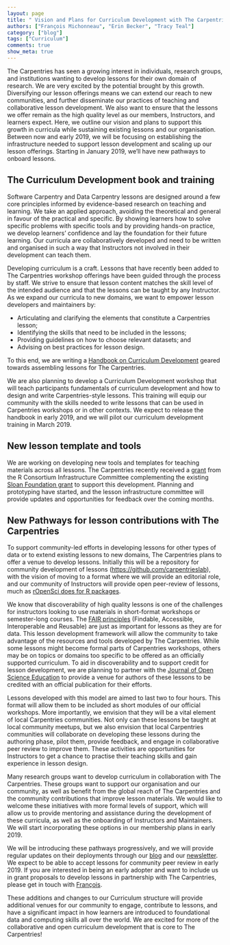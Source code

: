 ```yaml
---
layout: page
title: " Vision and Plans for Curriculum Development with The Carpentries"
authors: ["François Michonneau", "Erin Becker", "Tracy Teal"]
category: ["blog"]
tags: ["Curriculum"]
comments: true
show_meta: true
---
```


The Carpentries has seen a growing interest in individuals, research groups, and institutions wanting to develop lessons for their own domain of research. We are very excited by the potential brought by this growth. Diversifying our lesson offerings means we can extend our reach to new communities, and further disseminate our practices of teaching and collaborative lesson development. We also want to ensure that the lessons we offer remain as the high quality level as our members, Instructors, and learners expect. Here, we outline our vision and plans to support this growth in curricula while sustaining existing lessons and our organisation. Between now and early 2019, we will be focusing on establishing the infrastructure needed to support lesson development and scaling up our lesson offerings. Starting in January 2019, we’ll have new pathways to onboard lessons. 

## The Curriculum Development book and training

Software Carpentry and Data Carpentry lessons are designed around a few core principles informed by evidence-based research on teaching and learning. We take an applied approach, avoiding the theoretical and general in favour of the practical and specific. By showing learners how to solve specific problems with specific tools and by providing hands-on practice, we develop learners’ confidence and lay the foundation for their future learning. Our curricula are collaboratively developed and need to be written and organised in such a way that  Instructors not involved in their development can teach them.

Developing curriculum is a craft. Lessons that have recently been added to The Carpentries workshop offerings have been guided through the process by staff. We strive to ensure that lesson content matches the skill level of the intended audience and that the lessons can be taught by any Instructor. As we expand our curricula to new domains, we want to empower lesson developers and maintainers by:

- Articulating and clarifying the elements that constitute a Carpentries lesson;
- Identifying the skills that need to be included in the lessons;
- Providing guidelines on how to choose relevant datasets; and
- Advising on best practices for lesson design.

To this end, we are writing a [Handbook on Curriculum Development](https://carpentries.github.io/curriculum-development) geared towards assembling lessons for The Carpentries.

We are also planning to develop a  Curriculum Development workshop that will teach participants fundamentals of curriculum development and how to design and write Carpentries-style lessons. This training will equip our community with the skills needed to write lessons that can be used in Carpentries workshops or in other contexts. We expect to release the handbook in early 2019, and we will pilot our curriculum development training in March 2019.


## New lesson template and tools

We are working on developing new tools and templates for teaching materials across all lessons. The Carpentries recently received a [grant](https://github.com/carpentries/2018-r-consortium-lessondown-proposal/releases/download/v1.20180401/proposal.pdf) from the R Consortium Infrastructure Committee complementing the existing [Sloan Foundation grant](https://datacarpentry.org/blog/2018/02/curriculum-dev-scaling) to support this development. Planning and prototyping have started, and the lesson infrastructure committee will provide updates and opportunities for feedback over the coming months. 


## New Pathways for lesson contributions with The Carpentries

To support community-led efforts in developing lessons for other types of data or to extend existing lessons to new domains, The Carpentries plans to offer a venue to develop lessons. Initially this will be a repository for community development of lessons (https://github.com/carpentrieslab), with the vision of moving to a format where we will provide an editorial role, and our community of Instructors will provide open peer-review of lessons, much as [rOpenSci does for R packages](http://github.com/ropensci/onboarding/). 

We know that discoverability of high quality lessons is one of the challenges for instructors looking to use materials in short-format workshops or semester-long courses. The [FAIR principles](https://www.force11.org/group/fairgroup/fairprinciples) (Findable, Accessible, Interoperable and Reusable) are just as important for lessons as they are for data. This lesson development framework will allow the community to take advantage of the resources and tools developed by The Carpentries. While some lessons might become formal parts of Carpentries workshops, others may be on topics or domains too specific to be offered as an officially supported curriculum. To aid in discoverability and to support credit for lesson development, we are planning to partner with the [Journal of Open Science Education](http://jose.theoj.org/) to provide a venue for authors of these lessons to be credited with an official publication for their efforts. 

Lessons developed with this model are aimed to last two to four hours. This format will allow them to be included as short modules of our official workshops. More importantly, we envision that they will be a vital element of local Carpentries communities. Not only can these lessons be taught at local community meetups, but we also envision that local Carpentries communities will collaborate on developing these lessons during the authoring phase, pilot them, provide feedback, and engage in collaborative peer review to improve them. These activities are opportunities for Instructors to get a chance to practise their teaching skills and gain experience in lesson design.

Many research groups want to develop curriculum in collaboration with The Carpentries. These groups want to support our organisation and our community, as well as benefit from the global reach of The Carpentries and the community contributions that improve lesson materials. We would like to welcome these initiatives with more formal levels of support, which will allow us to provide mentoring and assistance during the development of these curricula, as well as the onboarding of Instructors and Maintainers. We will start incorporating these options in our membership plans in early 2019.

We will be introducing these pathways progressively, and we will provide regular updates on their deployments through our [blog](https://carpentries.org/blog/) and our [newsletter](https://carpentries.org/newsletter/). We expect to be able to accept lessons for community peer review in early 2019. If you are interested in being an early adopter and want to include us in grant proposals to develop lessons in partnership with The Carpentries, please get in touch with [François](mailto:francois@carpentries.org). 

These additions and changes to our Curriculum structure will provide additional venues for our community to engage, contribute to  lessons, and have a significant impact in how learners are introduced to foundational data and computing skills all over the world. We are excited for more of the collaborative and open curriculum development that is core to The Carpentries!
